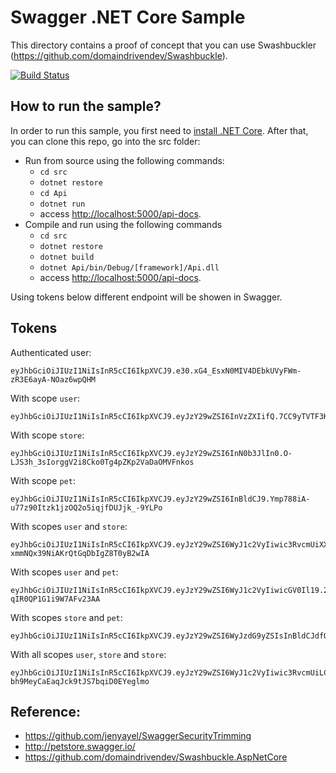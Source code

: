 # Swagger .NET Core Sample
This directory contains a proof of concept that you can use Swashbuckler (https://github.com/domaindrivendev/Swashbuckle).

[![Build Status](https://travis-ci.org/luiz-moreira-avalara/swagger-poc.svg?branch=master)](https://travis-ci.org/luiz-moreira-avalara/swagger-poc)

## How to run the sample?

In order to run this sample, you first need to [install .NET Core](http://dotnet.github.io/getting-started/). After that, you can clone this repo, go into the src folder:

* Run from source using the following commands:
	* `cd src`
	* `dotnet restore`
	* `cd Api`
	* `dotnet run`
  	* access [http://localhost:5000/api-docs](http://localhost:5000/api-docs).
* Compile and run using the following commands
	* `cd src`
	* `dotnet restore`
	* `dotnet build`
	* `dotnet Api/bin/Debug/[framework]/Api.dll`
  	* access [http://localhost:5000/api-docs](http://localhost:5000/api-docs).

Using tokens below different endpoint will be showen in Swagger.

## Tokens

Authenticated user:
```
eyJhbGciOiJIUzI1NiIsInR5cCI6IkpXVCJ9.e30.xG4_EsxN0MIV4DEbkUVyFWm-zR3E6ayA-NOaz6wpQHM
```

With scope `user`:
```
eyJhbGciOiJIUzI1NiIsInR5cCI6IkpXVCJ9.eyJzY29wZSI6InVzZXIifQ.7CC9yTVTF3KJBBOxtyurj9ZaUMDk7jlChyJiAm6imqk
```

With scope `store`:
```
eyJhbGciOiJIUzI1NiIsInR5cCI6IkpXVCJ9.eyJzY29wZSI6InN0b3JlIn0.O-LJS3h_3sIorggV2i8Cko0Tg4pZKp2VaDaOMVFnkos
```

With scope `pet`:
```
eyJhbGciOiJIUzI1NiIsInR5cCI6IkpXVCJ9.eyJzY29wZSI6InBldCJ9.Ymp788iA-u77z90Itzk1jzOQ2o5iqjfDUJjk_-9YLPo
```

With scopes `user` and `store`:
```
eyJhbGciOiJIUzI1NiIsInR5cCI6IkpXVCJ9.eyJzY29wZSI6WyJ1c2VyIiwic3RvcmUiXX0.gbZvSumHt38-xmmNQx39NiAKrQtGqDbIgZ8T0yB2wIA
```

With scopes `user` and `pet`:
```
eyJhbGciOiJIUzI1NiIsInR5cCI6IkpXVCJ9.eyJzY29wZSI6WyJ1c2VyIiwicGV0Il19.2TWLa4hdiUK4emebcQmK7F-qIR0QP1G1i9W7AFv23AA
```

With scopes `store` and `pet`:
```
eyJhbGciOiJIUzI1NiIsInR5cCI6IkpXVCJ9.eyJzY29wZSI6WyJzdG9yZSIsInBldCJdfQ.p6i4oXTZ01tSRzgSm1EqlZFXfY4SxpV8jgOXiwIwHew
```

With all scopes `user`, `store` and `store`:
```
eyJhbGciOiJIUzI1NiIsInR5cCI6IkpXVCJ9.eyJzY29wZSI6WyJ1c2VyIiwic3RvcmUiLCJwZXQiXX0.AIDulefvT7C-bh9MeyCaEaqJck9tJS7bqiD0EYeglmo
```

## Reference:
  * https://github.com/jenyayel/SwaggerSecurityTrimming
  * http://petstore.swagger.io/
  * https://github.com/domaindrivendev/Swashbuckle.AspNetCore
